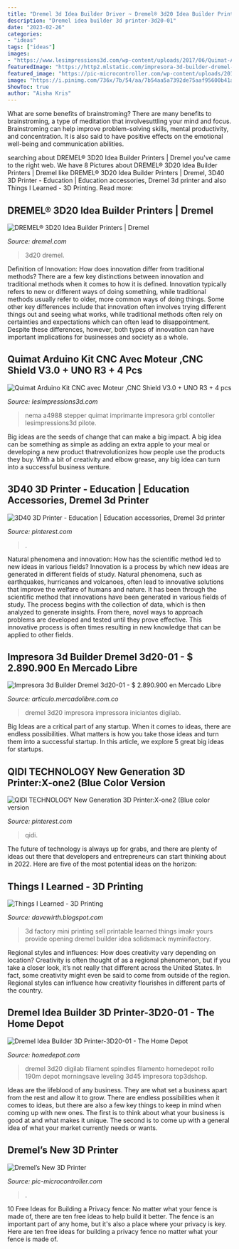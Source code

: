 ```yaml
---
title: "Dremel 3d Idea Builder Driver ~ Dremel® 3d20 Idea Builder Printers"
description: "Dremel idea builder 3d printer-3d20-01"
date: "2023-02-26"
categories:
- "ideas"
tags: ["ideas"]
images:
- "https://www.lesimpressions3d.com/wp-content/uploads/2017/06/Quimat-Arduino-Kit-CNC-avec-Moteur-Stepper-Stepper-Pilote-de-MoteurCNC-Shield-V30-UNO-R3-4-pcs-A4988-Driver-Nema-17-Moteur-pas--pas-pour-Imprimante-3D-CNC-GRBL-Compatible-0-0.jpg"
featuredImage: "https://http2.mlstatic.com/impresora-3d-builder-dremel-3d20-01-D_NQ_NP_258115-MCO25142797804_112016-O.jpg"
featured_image: "https://pic-microcontroller.com/wp-content/uploads/2014/10/Dremel’s-New-3D-Printer-615x354.jpg"
image: "https://i.pinimg.com/736x/7b/54/aa/7b54aa5a7392de75aaf95600b41a74dd.jpg"
ShowToc: true
author: "Aisha Kris"
---
```



What are some benefits of brainstroming?
There are many benefits to brainstroming, a type of meditation that involvesuttling your mind and focus. Brainstroming can help improve problem-solving skills, mental productivity, and concentration. It is also said to have positive effects on the emotional well-being and communication abilities.

	

		
searching about DREMEL® 3D20 Idea Builder Printers | Dremel you've came to the right web. We have 8 Pictures about DREMEL® 3D20 Idea Builder Printers | Dremel like DREMEL® 3D20 Idea Builder Printers | Dremel, 3D40 3D Printer - Education | Education accessories, Dremel 3d printer and also Things I Learned - 3D Printing. Read more:
		
    
## DREMEL® 3D20 Idea Builder Printers | Dremel

<img loading=lazy src="https://www.dremel.com/imagestorage/en-gn/dremel-3d20-idea-builder-680-hires-png-rgb-oneux-18241_w_1920_h_1080.png" onerror="this.onerror=null;this.src='https://tse4.mm.bing.net/th?id=OIP.Yihm_UYbEMQB3t2B6Bv5lAHaEK&amp;pid=15.1';" alt="DREMEL® 3D20 Idea Builder Printers | Dremel">

_Source: dremel.com_

>3d20 dremel. 

	

Definition of Innovation: How does innovation differ from traditional methods?
There are a few key distinctions between innovation and traditional methods when it comes to how it is defined. Innovation typically refers to new or different ways of doing something, while traditional methods usually refer to older, more common ways of doing things. Some other key differences include that innovation often involves trying different things out and seeing what works, while traditional methods often rely on certainties and expectations which can often lead to disappointment. Despite these differences, however, both types of innovation can have important implications for businesses and society as a whole.

    
## Quimat Arduino Kit CNC Avec Moteur ,CNC Shield V3.0 + UNO R3 + 4 Pcs

<img loading=lazy src="https://www.lesimpressions3d.com/wp-content/uploads/2017/06/Quimat-Arduino-Kit-CNC-avec-Moteur-Stepper-Stepper-Pilote-de-MoteurCNC-Shield-V30-UNO-R3-4-pcs-A4988-Driver-Nema-17-Moteur-pas--pas-pour-Imprimante-3D-CNC-GRBL-Compatible-0-0.jpg" onerror="this.onerror=null;this.src='https://tse2.mm.bing.net/th?id=OIP.j-CFBNSXbtWHHil9uRVc6gHaHa&amp;pid=15.1';" alt="Quimat Arduino Kit CNC avec Moteur ,CNC Shield V3.0 + UNO R3 + 4 pcs">

_Source: lesimpressions3d.com_

>nema a4988 stepper quimat imprimante impresora grbl contoller lesimpressions3d pilote. 

	

Big ideas are the seeds of change that can make a big impact. A big idea can be something as simple as adding an extra apple to your meal or developing a new product thatrevolutionizes how people use the products they buy. With a bit of creativity and elbow grease, any big idea can turn into a successful business venture.

    
## 3D40 3D Printer - Education | Education Accessories, Dremel 3d Printer

<img loading=lazy src="https://i.pinimg.com/736x/7b/54/aa/7b54aa5a7392de75aaf95600b41a74dd.jpg" onerror="this.onerror=null;this.src='https://tse3.mm.bing.net/th?id=OIP.tEY8eMMRYxp3Fao_fbCnCwHaHa&amp;pid=15.1';" alt="3D40 3D Printer - Education | Education accessories, Dremel 3d printer">

_Source: pinterest.com_

>. 

	

Natural phenomena and innovation: How has the scientific method led to new ideas in various fields?
Innovation is a process by which new ideas are generated in different fields of study. Natural phenomena, such as earthquakes, hurricanes and volcanoes, often lead to innovative solutions that improve the welfare of humans and nature. It has been through the scientific method that innovations have been generated in various fields of study. The process begins with the collection of data, which is then analyzed to generate insights. From there, novel ways to approach problems are developed and tested until they prove effective. This innovative process is often times resulting in new knowledge that can be applied to other fields.

    
## Impresora 3d Builder Dremel 3d20-01 - $ 2.890.900 En Mercado Libre

<img loading=lazy src="https://http2.mlstatic.com/impresora-3d-builder-dremel-3d20-01-D_NQ_NP_258115-MCO25142797804_112016-O.jpg" onerror="this.onerror=null;this.src='https://tse1.mm.bing.net/th?id=OIP.Hz6VJUu-23U2flymyPnTNQHaHa&amp;pid=15.1';" alt="Impresora 3d Builder Dremel 3d20-01 - $ 2.890.900 en Mercado Libre">

_Source: articulo.mercadolibre.com.co_

>dremel 3d20 impresora impressora iniciantes digilab. 

	

Big Ideas are a critical part of any startup. When it comes to ideas, there are endless possibilities. What matters is how you take those ideas and turn them into a successful startup. In this article, we explore 5 great big ideas for startups.

    
## QIDI TECHNOLOGY New Generation 3D Printer:X-one2 (Blue Color Version

<img loading=lazy src="https://i.pinimg.com/736x/80/4a/0f/804a0f5cabf02212605758c5639aa805.jpg" onerror="this.onerror=null;this.src='https://tse2.mm.bing.net/th?id=OIP.obaeYeZlBrpkyqdUyYtPvAAAAA&amp;pid=15.1';" alt="QIDI TECHNOLOGY New Generation 3D Printer:X-one2 (Blue color version">

_Source: pinterest.com_

>qidi. 

	

The future of technology is always up for grabs, and there are plenty of ideas out there that developers and entrepreneurs can start thinking about in 2022. Here are five of the most potential ideas on the horizon:

    
## Things I Learned - 3D Printing

<img loading=lazy src="https://1.bp.blogspot.com/-ydfOZlIHAEk/WOu5Vl1H61I/AAAAAAAAaQw/7bOBJtHvFF8udItckYrWfg3hA7nsLZulACLcB/s1600/myminifactory-3d-print-files-01.jpg" onerror="this.onerror=null;this.src='https://tse2.mm.bing.net/th?id=OIP.F_uBhTMmBNW-wWADlXfmBwHaFr&amp;pid=15.1';" alt="Things I Learned - 3D Printing">

_Source: davewirth.blogspot.com_

>3d factory mini printing sell printable learned things imakr yours provide opening dremel builder idea solidsmack myminifactory. 

	

Regional styles and influences: How does creativity vary depending on location?
Creativity is often thought of as a regional phenomenon, but if you take a closer look, it’s not really that different across the United States. In fact, some creativity might even be said to come from outside of the region. Regional styles can influence how creativity flourishes in different parts of the country.

    
## Dremel Idea Builder 3D Printer-3D20-01 - The Home Depot

<img loading=lazy src="http://www.homedepot.com/catalog/productImages/1000/4b/4b9f3dda-10e1-40a6-983d-3bfc5caf661a_1000.jpg" onerror="this.onerror=null;this.src='https://tse2.mm.bing.net/th?id=OIP.0qhFED2mvgICTcGY_TRWFQHaHa&amp;pid=15.1';" alt="Dremel Idea Builder 3D Printer-3D20-01 - The Home Depot">

_Source: homedepot.com_

>dremel 3d20 digilab filament spindles filamento homedepot rollo 190m depot morningsave leveling 3d45 impresora top3dshop. 

	

Ideas are the lifeblood of any business. They are what set a business apart from the rest and allow it to grow. There are endless possibilities when it comes to ideas, but there are also a few key things to keep in mind when coming up with new ones. The first is to think about what your business is good at and what makes it unique. The second is to come up with a general idea of what your market currently needs or wants.

    
## Dremel’s New 3D Printer

<img loading=lazy src="https://pic-microcontroller.com/wp-content/uploads/2014/10/Dremel’s-New-3D-Printer-615x354.jpg" onerror="this.onerror=null;this.src='https://tse1.mm.bing.net/th?id=OIP.BcZm6k7X1cifcOUBiysyRgHaEQ&amp;pid=15.1';" alt="Dremel’s New 3D Printer">

_Source: pic-microcontroller.com_

>. 

	

10 Free Ideas for Building a Privacy fence: No matter what your fence is made of, there are ten free ideas to help build it better.
The fence is an important part of any home, but it's also a place where your privacy is key. Here are ten free ideas for building a privacy fence no matter what your fence is made of.


